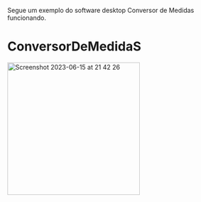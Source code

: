 Segue um exemplo do software desktop Conversor de Medidas funcionando.
# ConversorDeMedidaS

<img width="298" alt="Screenshot 2023-06-15 at 21 42 26" src="https://github.com/BrunoJared/ConversorDeMedidaS/assets/52966694/09490ff0-1417-42d7-8330-c0e61cb2d177">
